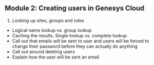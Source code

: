 ## Module 2: Creating users in Genesys Cloud

1.  Looking up sites, groups and roles

- Logical name lookup vs. group lookup
- Caching the results. Single lookup vs. complete lookup
- Call out that emails will be sent to user and users will be forced to change their password before they can actually do anything
- Call out around deleting users
- Explain how the user will be sent an email
